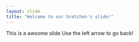 ```yaml
---
layout: slide
title: "Welcome to our Gretchen's slide!"
---
```

This is a awsome slide
Use the left arrow to go back!